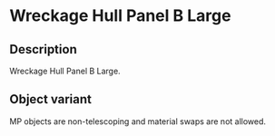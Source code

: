# Wreckage Hull Panel B Large

## Description

Wreckage Hull Panel B Large.

## Object variant

MP objects are non-telescoping and material swaps are not allowed.

